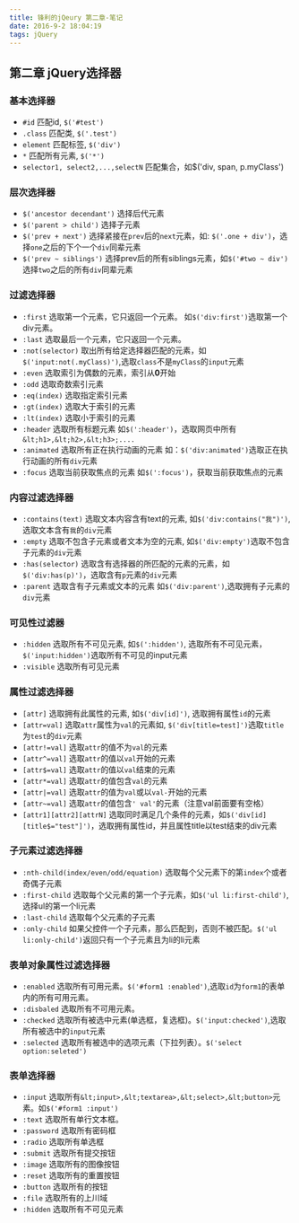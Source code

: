 ```yaml
---
title: 锋利的jQeury 第二章-笔记 
date: 2016-9-2 18:04:19
tags: jQuery
---
```


## 第二章 jQuery选择器

### 基本选择器

- `#id` 匹配id,  `$('#test')`
- `.class` 匹配类, `$('.test')`
- `element` 匹配标签, `$('div')`
- `*` 匹配所有元素, `$('*')`
- `selector1, select2,...,selectN` 匹配集合，如$('div, span, p.myClass')

<!--more-->

### 层次选择器

- `$('ancestor decendant')` 选择后代元素
- `$('parent > child')` 选择子元素
- `$('prev + next')` 选择紧接在`prev`后的`next`元素，如: `$('.one + div')`，选择`one`之后的下个一个`div`同辈元素
- `$('prev ~ siblings')` 选择prev后的所有siblings元素，如`$('#two ~ div')`选择`two`之后的所有`div`同辈元素

### 过滤选择器

- `:first` 选取第一个元素，它只返回一个元素。 如`$('div:first')`选取第一个div元素。
- `:last` 选取最后一个元素，它只返回一个元素。
- `:not(selector)` 取出所有给定选择器匹配的元素，如`$('input:not(.myClass)')`,选取`class`不是`myClass`的`input`元素
- `:even` 选取索引为偶数的元素，索引从**0**开始
- `:odd` 选取奇数索引元素
- `:eq(index)` 选取指定索引元素
- `:gt(index)` 选取大于索引的元素
- `:lt(index)` 选取小于索引的元素
- `:header` 选取所有标题元素 如`$(':header')`，选取网页中所有`&lt;h1>,&lt;h2>,&lt;h3>;....`
- `:animated` 选取所有正在执行动画的元素 如：`$('div:animated')`选取正在执行动画的所有`div`元素
- `:focus` 选取当前获取焦点的元素 如`$(':focus')`，获取当前获取焦点的元素

### 内容过滤选择器

- `:contains(text)` 选取文本内容含有text的元素, 如`$('div:contains("我")')`,选取文本含有`我`的`div`元素
- `:empty` 选取不包含子元素或者文本为空的元素, 如`$('div:empty')`选取不包含子元素的`div`元素
- `:has(selector)` 选取含有选择器的所匹配的元素的元素，如`$('div:has(p)')`，选取含有`p`元素的`div`元素
- `:parent` 选取含有子元素或文本的元素 如`$('div:parent')`,选取拥有子元素的`div`元素

### 可见性过滤器

- `:hidden` 选取所有不可见元素, 如`$(':hidden')`, 选取所有不可见元素，`$('input:hidden')`选取所有不可见的input元素
- `:visible` 选取所有可见元素

### 属性过滤选择器

- `[attr]` 选取拥有此属性的元素, 如`$('div[id]')`, 选取拥有属性`id`的元素
- `[attr=val]` 选取`attr`属性为`val`的元素如, `$('div[title=test]')`选取`title`为`test`的`div`元素
- `[attr!=val]` 选取`attr`的值不为`val`的元素
- `[attr^=val]` 选取`attr`的值以`val`开始的元素
- `[attr$=val]` 选取`attr`的值以`val`结束的元素
- `[attr*=val]` 选取`attr`的值包含`val`的元素
- `[attr|=val]` 选取`attr`的值为`val`或以`val-`开始的元素
- `[attr~=val]` 选取`attr`的值包含`' val'`的元素（注意val前面要有空格）
- `[attr1][attr2][attrN]` 选取同时满足几个条件的元素，如`$('div[id][title$="test"]')`，选取拥有属性id，并且属性title以test结束的div元素

### 子元素过滤选择器

- `:nth-child(index/even/odd/equation)` 选取每个父元素下的第`index`个或者奇偶子元素
- `:first-child` 选取每个父元素的第一个子元素，如`$('ul li:first-child')`, 选择ul的第一个li元素
- `:last-child` 选取每个父元素的子元素
- `:only-child` 如果父控件一个子元素，那么匹配到，否则不被匹配。`$('ul li:only-child')`返回只有一个子元素且为li的li元素

### 表单对象属性过滤选择器

- `:enabled` 选取所有可用元素。`$('#form1 :enabled')`,选取`id`为`form1`的表单内的所有可用元素。
- `:disbaled` 选取所有不可用元素。
- `:checked` 选取所有被选中元素(单选框，复选框)。`$('input:checked')`,选取所有被选中的`input`元素
- `:selected` 选取所有被选中的选项元素（下拉列表）。`$('select option:seleted')`

### 表单选择器

- `:input` 选取所有`&lt;input>,&lt;textarea>,&lt;select>,&lt;button>`元素。如`$('#form1 :input')`
- `:text` 选取所有单行文本框。
- `:password` 选取所有密码框
- `:radio` 选取所有单选框
- `:submit` 选取所有提交按钮
- `:image` 选取所有的图像按钮
- `:reset` 选取所有的重置按钮
- `:button` 选取所有的按钮
- `:file` 选取所有的上川域
- `:hidden` 选取所有不可见元素
